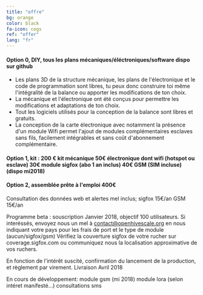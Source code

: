 ```yaml
---
title: "offre"
bg: orange
color: black
fa-icon: cogs
ref: "offer"
lang: "fr"
---
```


#### Option 0, DIY, tous les plans mécaniques/éléctroniques/software dispo sur github 
- Les plans 3D de la structure mécanique, les plans de l'électronique et le code de programmation sont libres, tu peux donc construire toi même l'intégralité de la balance ou apporter les modifications de ton choix. 
- La mécanique et l'électronique ont été conçus pour permettre les modifications et adaptations de ton choix.
- Tout les logiciels utilisés pour la conception de la balance sont libres et gratuits.
- La conception de la carte électronique avec notamment la présence d'un module Wifi permet l'ajout de modules complémentaires esclaves sans fils, facilement intégrables et sans coût d'abonnement complémentaire.
  

#### Option 1, kit : 200 € kit mécanique 50€ électronique dont wifi (hotspot ou esclave) 30€ module sigfox (abo 1 an inclus) 40€ GSM (SIM incluse)(dispo mi2018)

#### Option 2, assemblée prête à l'emploi 400€

Consultation des données web et alertes mel inclus; sigfox 15€/an GSM 15€/an

Programme beta : souscription Janvier 2018, objectif 100 utilisateurs. 
Si interéssés, envoyez nous un mel à contact@openhivescale.org en nous indiquant votre pays pour les frais de port et le type de module (aucun/sigfox/gsm) 
Vérifiez la couverture sigfox de votre rucher sur coverage.sigfox.com ou communiquez nous la localisation approximative de vos ruchers. 

En fonction de l'intérêt suscité, confirmation du lancement de la production, et règlement par virement.
Livraison Avril 2018

En cours de développement:
    module gsm (mi 2018)
    module lora (selon intéret manifesté...)
    consultations sms

